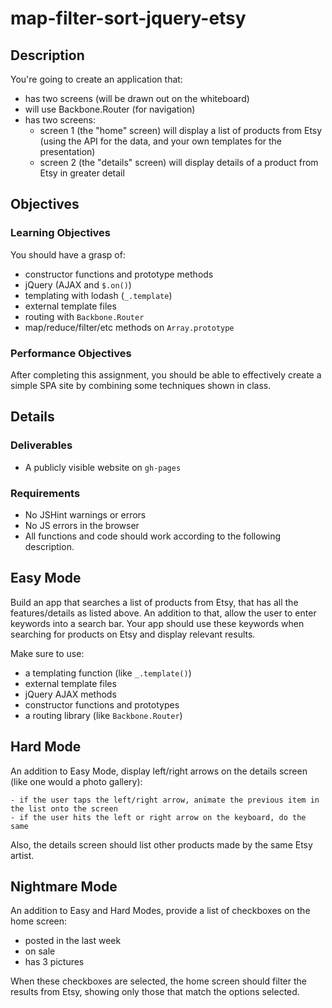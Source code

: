 # map-filter-sort-jquery-etsy

## Description

You're going to create an application that:

- has two screens (will be drawn out on the whiteboard)
- will use Backbone.Router (for navigation)
- has two screens:
    - screen 1 (the "home" screen) will display a list of products from Etsy (using the API for the data, and your own templates for the presentation)
    - screen 2 (the "details" screen) will display details of a product from Etsy in greater detail

## Objectives

### Learning Objectives

You should have a grasp of:

- constructor functions and prototype methods
- jQuery (AJAX and `$.on()`)
- templating with lodash (`_.template`)
- external template files
- routing with `Backbone.Router`
- map/reduce/filter/etc methods on `Array.prototype`

### Performance Objectives

After completing this assignment, you should be able to effectively create a simple SPA site by combining some techniques shown in class.

## Details

### Deliverables

* A publicly visible website on `gh-pages`

### Requirements

* No JSHint warnings or errors
* No JS errors in the browser
* All functions and code should work according to the following description.

## Easy Mode

Build an app that searches a list of products from Etsy, that has all the features/details as listed above. An addition to that, allow the user to enter keywords into a search bar. Your app should use these keywords when searching for products on Etsy and display relevant results.

Make sure to use:

- a templating function (like `_.template()`)
- external template files
- jQuery AJAX methods
- constructor functions and prototypes
- a routing library (like `Backbone.Router`)

## Hard Mode

An addition to Easy Mode, display left/right arrows on the details screen (like one would a photo gallery):

    - if the user taps the left/right arrow, animate the previous item in the list onto the screen
    - if the user hits the left or right arrow on the keyboard, do the same

Also, the details screen should list other products made by the same Etsy artist.

## Nightmare Mode

An addition to Easy and Hard Modes, provide a list of checkboxes on the home screen:

- posted in the last week
- on sale
- has 3 pictures

When these checkboxes are selected, the home screen should filter the results from Etsy, showing only those that match the options selected.

<!-- ## Notes -->

<!-- Notes go here... -->

<!-- ## Additional Resources -->

<!-- * Read []() -->
